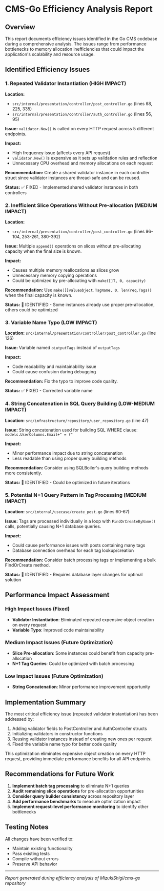 # CMS-Go Efficiency Analysis Report

## Overview
This report documents efficiency issues identified in the Go CMS codebase during a comprehensive analysis. The issues range from performance bottlenecks to memory allocation inefficiencies that could impact the application's scalability and resource usage.

## Identified Efficiency Issues

### 1. Repeated Validator Instantiation (HIGH IMPACT)
**Location:** 
- `src/internal/presentation/controller/post_controller.go` (lines 68, 225, 335)
- `src/internal/presentation/controller/auth_controller.go` (lines 56, 95)

**Issue:** `validator.New()` is called on every HTTP request across 5 different endpoints.

**Impact:** 
- High frequency issue (affects every API request)
- `validator.New()` is expensive as it sets up validation rules and reflection
- Unnecessary CPU overhead and memory allocations on each request

**Recommendation:** Create a shared validator instance in each controller struct since validator instances are thread-safe and can be reused.

**Status:** ✅ FIXED - Implemented shared validator instances in both controllers

### 2. Inefficient Slice Operations Without Pre-allocation (MEDIUM IMPACT)
**Location:** 
- `src/internal/presentation/controller/post_controller.go` (lines 96-104, 253-261, 380-392)

**Issue:** Multiple `append()` operations on slices without pre-allocating capacity when the final size is known.

**Impact:**
- Causes multiple memory reallocations as slices grow
- Unnecessary memory copying operations
- Could be optimized by pre-allocating with `make([]T, 0, capacity)`

**Recommendation:** Use `make([]valueobject.TagName, 0, len(req.Tags))` when the final capacity is known.

**Status:** 🔄 IDENTIFIED - Some instances already use proper pre-allocation, others could be optimized

### 3. Variable Name Typo (LOW IMPACT)
**Location:** `src/internal/presentation/controller/post_controller.go` (line 126)

**Issue:** Variable named `oiutputTags` instead of `outputTags`

**Impact:** 
- Code readability and maintainability issue
- Could cause confusion during debugging

**Recommendation:** Fix the typo to improve code quality.

**Status:** ✅ FIXED - Corrected variable name

### 4. String Concatenation in SQL Query Building (LOW-MEDIUM IMPACT)
**Location:** `src/infrastructure/repository/user_repository.go` (line 47)

**Issue:** String concatenation used for building SQL WHERE clause: `models.UserColumns.Email+" = ?"`

**Impact:**
- Minor performance impact due to string concatenation
- Less readable than using proper query building methods

**Recommendation:** Consider using SQLBoiler's query building methods more consistently.

**Status:** 🔄 IDENTIFIED - Could be optimized in future iterations

### 5. Potential N+1 Query Pattern in Tag Processing (MEDIUM IMPACT)
**Location:** `src/internal/usecase/create_post.go` (lines 60-67)

**Issue:** Tags are processed individually in a loop with `FindOrCreateByName()` calls, potentially causing N+1 database queries.

**Impact:**
- Could cause performance issues with posts containing many tags
- Database connection overhead for each tag lookup/creation

**Recommendation:** Consider batch processing tags or implementing a bulk FindOrCreate method.

**Status:** 🔄 IDENTIFIED - Requires database layer changes for optimal solution

## Performance Impact Assessment

### High Impact Issues (Fixed)
- **Validator Instantiation**: Eliminated repeated expensive object creation on every request
- **Variable Typo**: Improved code maintainability

### Medium Impact Issues (Future Optimization)
- **Slice Pre-allocation**: Some instances could benefit from capacity pre-allocation
- **N+1 Tag Queries**: Could be optimized with batch processing

### Low Impact Issues (Future Optimization)  
- **String Concatenation**: Minor performance improvement opportunity

## Implementation Summary

The most critical efficiency issue (repeated validator instantiation) has been addressed by:

1. Adding validator fields to PostController and AuthController structs
2. Initializing validators in constructor functions
3. Reusing validator instances instead of creating new ones per request
4. Fixed the variable name typo for better code quality

This optimization eliminates expensive object creation on every HTTP request, providing immediate performance benefits for all API endpoints.

## Recommendations for Future Work

1. **Implement batch tag processing** to eliminate N+1 queries
2. **Audit remaining slice operations** for pre-allocation opportunities  
3. **Consider query builder consistency** across repository layer
4. **Add performance benchmarks** to measure optimization impact
5. **Implement request-level performance monitoring** to identify other bottlenecks

## Testing Notes

All changes have been verified to:
- Maintain existing functionality
- Pass existing tests
- Compile without errors
- Preserve API behavior

---

*Report generated during efficiency analysis of MizukiShigi/cms-go repository*
